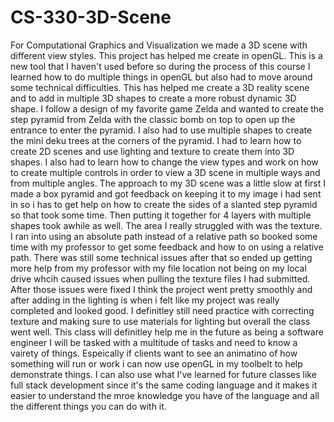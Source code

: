 # CS-330-3D-Scene
For Computational Graphics and Visualization we made a 3D scene with different view styles. 
This project has helped me create in openGL. This is a new tool that I haven't used before so during the process of this course I learned how to do multiple things in openGL but also had to move around some technical difficulties. This has helped me create a 3D reality scene and to add in multiple 3D shapes to create a more robust dynamic 3D shape. I follow a design of my favorite game Zelda and wanted to create the step pyramid from Zelda with the classic bomb on top to open up the entrance to enter the pyramid. I also had to use multiple shapes to create the mini deku trees at the corners of the pyramid. 
I had to learn how to create 2D scenes and use lighting and texture to create them into 3D shapes. I also had to learn how to change the view types and work on how to create multiple controls in order to view a 3D scene in multiple ways and from multiple angles. 
The approach to my 3D scene was a little slow at first I made a box pyramid and got feedback on keeping it to my image i had sent in so i has to get help on how to create the sides of a slanted step pyramid so that took some time. Then putting it together for 4 layers with multiple shapes took awhile as well. The area I really struggled with was the texture. I ran into using an absolute path instead of a relative path so booked some time with my professor to get some feedback and how to on using a relative path. There was still some technical issues after that so ended up getting more help from my professor with my file location not being on my local drive whcih caused issues when pulling the texture files I had submitted. After those issues were fixed I think the project went pretty smoothly and after adding in the lighting is when i felt like my project was really completed and looked good. I definitley still need practice with correcting texture and making sure to use materials for lighting but overall the class went well. 
This class will definitley help me in the future as being a software engineer I will be tasked with a multitude of tasks and need to know a vairety of things. Espeically if clients want to see an animatino of how something will run or work i can now use openGL in my toolbelt to help demonstrate things. I can also use what I've learned for future classes like full stack development since it's the same coding language and it makes it easier to understand the mroe knowledge you have of the language and all the different things you can do with it. 
